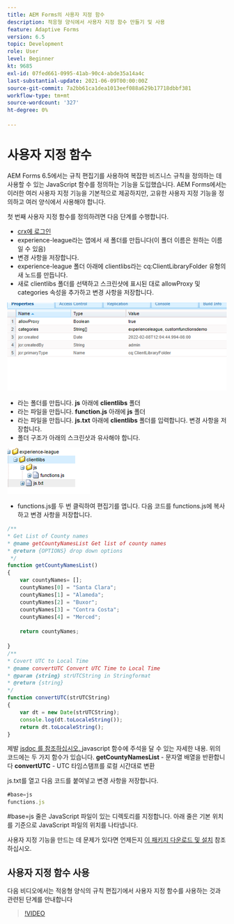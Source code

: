 ```yaml
---
title: AEM Forms의 사용자 지정 함수
description: 적응형 양식에서 사용자 지정 함수 만들기 및 사용
feature: Adaptive Forms
version: 6.5
topic: Development
role: User
level: Beginner
kt: 9685
exl-id: 07fed661-0995-41ab-90c4-abde35a14a4c
last-substantial-update: 2021-06-09T00:00:00Z
source-git-commit: 7a2bb61ca1dea1013eef088a629b17718dbbf381
workflow-type: tm+mt
source-wordcount: '327'
ht-degree: 0%

---
```


# 사용자 지정 함수

AEM Forms 6.5에서는 규칙 편집기를 사용하여 복잡한 비즈니스 규칙을 정의하는 데 사용할 수 있는 JavaScript 함수를 정의하는 기능을 도입했습니다.
AEM Forms에서는 이러한 여러 사용자 지정 기능을 기본적으로 제공하지만, 고유한 사용자 지정 기능을 정의하고 여러 양식에서 사용해야 합니다.

첫 번째 사용자 지정 함수를 정의하려면 다음 단계를 수행합니다.
* [crx에 로그인](http://localhost:4502/crx/de/index.jsp#/apps/experience-league/clientlibs)
* experience-league라는 앱에서 새 폴더를 만듭니다(이 폴더 이름은 원하는 이름일 수 있음)
* 변경 사항을 저장합니다.
* experience-league 폴더 아래에 clientlibs라는 cq:ClientLibraryFolder 유형의 새 노드를 만듭니다.
* 새로 clientlibs 폴더를 선택하고 스크린샷에 표시된 대로 allowProxy 및 categories 속성을 추가하고 변경 사항을 저장합니다.

![client-lib](assets/custom-functions.png)
* 라는 폴더를 만듭니다. **js** 아래에 **clientlibs** 폴더
* 라는 파일을 만듭니다. **function.js** 아래에 **js** 폴더
* 라는 파일을 만듭니다. **js.txt** 아래에 **clientlibs** 폴더를 입력합니다. 변경 사항을 저장합니다.
* 폴더 구조가 아래의 스크린샷과 유사해야 합니다.

![규칙 편집기](assets/folder-structure.png)

* functions.js를 두 번 클릭하여 편집기를 엽니다.
다음 코드를 functions.js에 복사하고 변경 사항을 저장합니다.

```javascript
/**
* Get List of County names
* @name getCountyNamesList Get list of county names
* @return {OPTIONS} drop down options 
 */
function getCountyNamesList()
{
    var countyNames= [];
    countyNames[0] = "Santa Clara";
    countyNames[1] = "Alameda";
    countyNames[2] = "Buxor";
    countyNames[3] = "Contra Costa";
    countyNames[4] = "Merced";

    return countyNames;

}
/**
* Covert UTC to Local Time
* @name convertUTC Convert UTC Time to Local Time
* @param {string} strUTCString in Stringformat
* @return {string}
*/
function convertUTC(strUTCString)
{
    var dt = new Date(strUTCString);
    console.log(dt.toLocaleString());
    return dt.toLocaleString();
}
```

제발 [jsdoc 를 참조하십시오. ](https://jsdoc.app/index.html)javascript 함수에 주석을 달 수 있는 자세한 내용.
위의 코드에는 두 가지 함수가 있습니다.
**getCountyNamesList** - 문자열 배열을 반환합니다
**convertUTC** - UTC 타임스탬프를 로컬 시간대로 변환

js.txt를 열고 다음 코드를 붙여넣고 변경 사항을 저장합니다.

```javascript
#base=js
functions.js
```

#base=js 줄은 JavaScript 파일이 있는 디렉토리를 지정합니다.
아래 줄은 기본 위치를 기준으로 JavaScript 파일의 위치를 나타냅니다.

사용자 지정 기능을 만드는 데 문제가 있다면 언제든지 [이 패키지 다운로드 및 설치](assets/custom-functions.zip) 참조하십시오.

## 사용자 지정 함수 사용

다음 비디오에서는 적응형 양식의 규칙 편집기에서 사용자 지정 함수를 사용하는 것과 관련된 단계를 안내합니다
>[!VIDEO](https://video.tv.adobe.com/v/340305?quality=9&learn=on)
